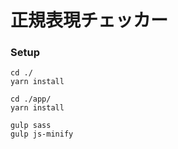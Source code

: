 # 正規表現チェッカー

### Setup

```
cd ./
yarn install

cd ./app/
yarn install

gulp sass
gulp js-minify
```